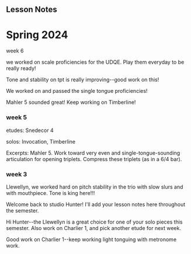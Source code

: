 ## Lesson Notes

# Spring 2024

week 6

we worked on scale proficiencies for the UDQE. Play them everyday to be really ready!

Tone and stability on tpt is really improving--good work on this!

We worked on and passed the single tongue proficiencies!&#x20;

Mahler 5 sounded great! Keep working on Timberline!

### week 5

etudes: Snedecor 4

solos: Invocation, Timberline

Excerpts: Mahler 5. Work toward very even and single-tongue-sounding articulation for opening triplets. Compress these triplets (as in a 6/4 bar).&#x20;

### week 3

Llewellyn, we worked hard on pitch stability in the trio with slow slurs and with mouthpiece. Tone is king here!!!

Welcome back to studio Hunter! I'll add your lesson notes here throughout the semester.

Hi Hunter--the Llewellyn is a great choice for one of your solo pieces this semester. Also work on Charlier 1, and pick another etude for next week.

Good work on Charlier 1--keep working light tonguing with metronome work.